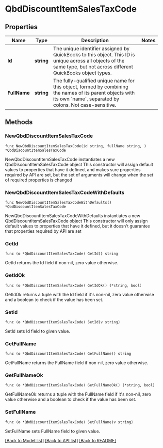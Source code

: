 # QbdDiscountItemSalesTaxCode

## Properties

Name | Type | Description | Notes
------------ | ------------- | ------------- | -------------
**Id** | **string** | The unique identifier assigned by QuickBooks to this object. This ID is unique across all objects of the same type, but not across different QuickBooks object types. | 
**FullName** | **string** | The fully-qualified unique name for this object, formed by combining the names of its parent objects with its own &#x60;name&#x60;, separated by colons. Not case-sensitive. | 

## Methods

### NewQbdDiscountItemSalesTaxCode

`func NewQbdDiscountItemSalesTaxCode(id string, fullName string, ) *QbdDiscountItemSalesTaxCode`

NewQbdDiscountItemSalesTaxCode instantiates a new QbdDiscountItemSalesTaxCode object
This constructor will assign default values to properties that have it defined,
and makes sure properties required by API are set, but the set of arguments
will change when the set of required properties is changed

### NewQbdDiscountItemSalesTaxCodeWithDefaults

`func NewQbdDiscountItemSalesTaxCodeWithDefaults() *QbdDiscountItemSalesTaxCode`

NewQbdDiscountItemSalesTaxCodeWithDefaults instantiates a new QbdDiscountItemSalesTaxCode object
This constructor will only assign default values to properties that have it defined,
but it doesn't guarantee that properties required by API are set

### GetId

`func (o *QbdDiscountItemSalesTaxCode) GetId() string`

GetId returns the Id field if non-nil, zero value otherwise.

### GetIdOk

`func (o *QbdDiscountItemSalesTaxCode) GetIdOk() (*string, bool)`

GetIdOk returns a tuple with the Id field if it's non-nil, zero value otherwise
and a boolean to check if the value has been set.

### SetId

`func (o *QbdDiscountItemSalesTaxCode) SetId(v string)`

SetId sets Id field to given value.


### GetFullName

`func (o *QbdDiscountItemSalesTaxCode) GetFullName() string`

GetFullName returns the FullName field if non-nil, zero value otherwise.

### GetFullNameOk

`func (o *QbdDiscountItemSalesTaxCode) GetFullNameOk() (*string, bool)`

GetFullNameOk returns a tuple with the FullName field if it's non-nil, zero value otherwise
and a boolean to check if the value has been set.

### SetFullName

`func (o *QbdDiscountItemSalesTaxCode) SetFullName(v string)`

SetFullName sets FullName field to given value.



[[Back to Model list]](../README.md#documentation-for-models) [[Back to API list]](../README.md#documentation-for-api-endpoints) [[Back to README]](../README.md)


